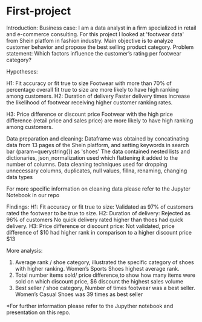 # First-project

Introduction: 
Business case: I am a data analyst in a firm specialized in retail and e-commerce consulting. For this project I looked at 'footwear data' from Shein platfom in fashion industry. Main objective is to analyze customer behavior and propose the best selling product category. 
Problem statement: Which factors influence the customer’s rating per footwear category? 

Hypotheses:

H1: Fit accuracy or fit true to size 
Footwear with more than 70% of percentage overall fit true to size are more likely to have high ranking among customers.
H2: Duration of delivery
Faster delivery times increase the likelihood of footwear receiving higher customer ranking rates.

H3: Price difference or discount price
Footwear with the high price difference (retail price and sales price) are more likely to have high ranking among customers.

Data preparation and cleaning: 
Dataframe was obtained by concatinating data from 13 pages of the Shein platform, and setting keywords in search bar (param=querystring{}) as 'shoes'
The data contained nested lists and dictionaries, json_normalization used which flattening it added to the number of columns. 
Data cleaning techniques used for dropping unnecessary columns, duplicates, null values, fillna, renaming, changing data types

For more specific information on cleaning data please refer to the Jupyter Notebook in our repo

Findings: 
H1: Fit accuracy or fit true to size: Validated as 97% of customers rated the footwear to be true to size. 
H2: Duration of delivery: Rejected as 96% of customers No quick delivery rated higher than thoes had quick delivery. 
H3: Price difference or discount price: Not validated, price difference of $10 had higher rank in comparison to a higher discount price $13

More analysis: 
1) Average rank / shoe category, illustrated the specific category of shoes with higher ranking. Women’s Sports Shoes highest average rank. 
2) Total number items sold/ price difference,to show how many items were sold on which discount price, $6 discount the highest sales volume
3) Best seller / shoe category, Number of times footwear was a best seller. Women’s Casual Shoes was 39 times as best seller

*For further information please refer to the Jupyther notebook and presentation on this repo. 
